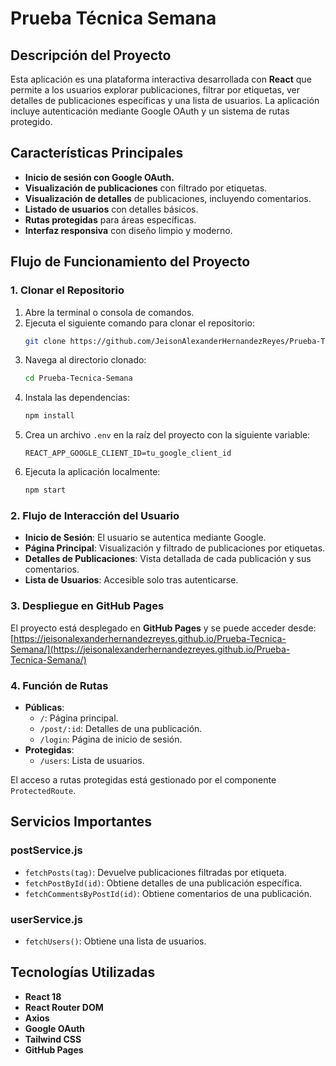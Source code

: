 
# Prueba Técnica Semana

## Descripción del Proyecto

Esta aplicación es una plataforma interactiva desarrollada con **React** que permite a los usuarios explorar publicaciones, filtrar por etiquetas, ver detalles de publicaciones específicas y una lista de usuarios. La aplicación incluye autenticación mediante Google OAuth y un sistema de rutas protegido.

## Características Principales

- **Inicio de sesión con Google OAuth.**
- **Visualización de publicaciones** con filtrado por etiquetas.
- **Visualización de detalles** de publicaciones, incluyendo comentarios.
- **Listado de usuarios** con detalles básicos.
- **Rutas protegidas** para áreas específicas.
- **Interfaz responsiva** con diseño limpio y moderno.

## Flujo de Funcionamiento del Proyecto

### 1. Clonar el Repositorio

1. Abre la terminal o consola de comandos.
2. Ejecuta el siguiente comando para clonar el repositorio:
   ```bash
   git clone https://github.com/JeisonAlexanderHernandezReyes/Prueba-Tecnica-Semana.git
   ```
3. Navega al directorio clonado:
   ```bash
   cd Prueba-Tecnica-Semana
   ```
4. Instala las dependencias:
   ```bash
   npm install
   ```
5. Crea un archivo `.env` en la raíz del proyecto con la siguiente variable:
   ```env
   REACT_APP_GOOGLE_CLIENT_ID=tu_google_client_id
   ```
6. Ejecuta la aplicación localmente:
   ```bash
   npm start
   ```

### 2. Flujo de Interacción del Usuario

- **Inicio de Sesión**: El usuario se autentica mediante Google.
- **Página Principal**: Visualización y filtrado de publicaciones por etiquetas.
- **Detalles de Publicaciones**: Vista detallada de cada publicación y sus comentarios.
- **Lista de Usuarios**: Accesible solo tras autenticarse.

### 3. Despliegue en GitHub Pages

El proyecto está desplegado en **GitHub Pages** y se puede acceder desde:
[https://jeisonalexanderhernandezreyes.github.io/Prueba-Tecnica-Semana/](https://jeisonalexanderhernandezreyes.github.io/Prueba-Tecnica-Semana/)

### 4. Función de Rutas

- **Públicas**:
  - `/`: Página principal.
  - `/post/:id`: Detalles de una publicación.
  - `/login`: Página de inicio de sesión.
- **Protegidas**:
  - `/users`: Lista de usuarios.

El acceso a rutas protegidas está gestionado por el componente `ProtectedRoute`.

## Servicios Importantes

### postService.js
- `fetchPosts(tag)`: Devuelve publicaciones filtradas por etiqueta.
- `fetchPostById(id)`: Obtiene detalles de una publicación específica.
- `fetchCommentsByPostId(id)`: Obtiene comentarios de una publicación.

### userService.js
- `fetchUsers()`: Obtiene una lista de usuarios.

## Tecnologías Utilizadas

- **React 18**
- **React Router DOM**
- **Axios**
- **Google OAuth**
- **Tailwind CSS**
- **GitHub Pages**
